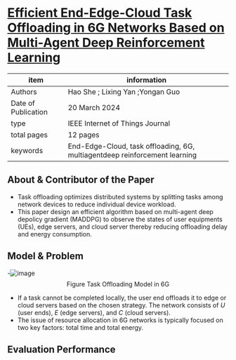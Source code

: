 # [Efficient End-Edge-Cloud Task Offloading in 6G Networks Based on Multi-Agent Deep Reinforcement Learning](https://ieeexplore.ieee.org/document/9218920)

| item | information |
| --- | --- |
| Authors |Hao She ; Lixing Yan ;Yongan Guo|
| Date of Publication | 20 March 2024 |
|type |IEEE Internet of Things Journal|
| total pages |  12 pages|
| keywords |End-Edge-Cloud, task offloading, 6G, multiagentdeep reinforcement learning|
## About & Contributor of the Paper
- Task offloading optimizes distributed systems by splitting tasks among network devices to reduce individual device workload.
- This paper design an efficient algorithm based on multi-agent deep depolicy gradient (MADDPG) to observe the states of user equipments (UEs), edge servers, and cloud server thereby reducing offloading delay and energy consumption. 
## Model & Problem
-![image](https://github.com/bmw-ece-ntust/internship/assets/87467666/9a9000a5-2b08-48f0-b4c6-a117d788ead1)
    $$\text{Figure Task Offloading Model in 6G}$$ 
- If a task cannot be completed locally, the user end offloads it to edge or cloud servers based on the chosen strategy. The network consists of *U* (user ends), *E* (edge servers), and *C* (cloud servers).
-  The issue of resource allocation in 6G networks is typically focused on two key factors: total time and total energy. 
##  Evaluation Performance


 
